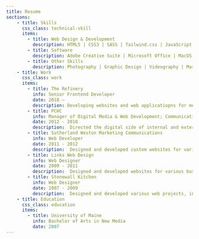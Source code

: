 ```yaml
---
title: Resume
sections:       
    - title: Skills
      css_class: technical-skill
      items:
        - title: Web Design & Development
          description: HTML5 | CSS3 | SASS | Tailwind.css | JavaScript | jQuery | Vue | PHP | WordPress | WooCommerce | Craft CMS | Bootstrap | Responsive Design | Webpack | Gulp | Git
        - title: Software
          description: Adobe Creative Suite | Microsoft Office | MacOS | Final Cut Pro X | VSCode
        - title: Other Skills
          description: Photography | Graphic Design | Videography | Marketing & Communications 
    - title: Work
      css_class: work
      items:
        - title: The Refinery
          info: Senior Frontend Developer
          date: 2018 – 
          description: Developing websites and web applicatiopns for medium to large-size businesses and nonprofits.
        - title: PCHC
          info: Manager of Digital Media & Web Development; Communications Manager
          date: 2012 - 2018
          description:  Directed the digital side of internal and external marketing & communications for the second-largest Federally Qualified Health Center in New England. Managing web development, photography, and videography, I helped to meet the needs of dozens of facilities and departments to successfully advertise our services to patients across the state of Maine.
        - title: Sutherland Weston Marketing Communications
          info: Web Developer
          date: 2011 - 2012
          description:  Designed and developed custom websites for various businesses and nonprofits, and worked with a web development team to continue to design new features for the company's proprietary content management system.
        - title: Links Web Design
          info: Web Designer
          date: 2009 - 2011
          description:  Designed and developed websites for various businesses and nonprofits. Worked to reduce company's reliance on third-party themes and instead developed custom, in-house themes to better meet clients' needs.
        - title: Stonewall Kitchen
          info: Web Designer
          date: 2007 - 2009
          description:  Designed and developed various web projects, including promotional emails and micro-websites. Also maintained Stonewall Kitchen’s main website, updating designs and optimizing images for online catalog.
    - title: Education
      css_class: education
      items:
        - title: University of Maine
          info: Bachelor of Arts in New Media
          date: 2007
---
```

